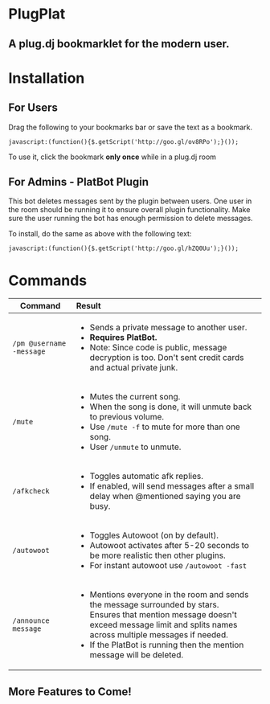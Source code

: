 PlugPlat
========


A plug.dj bookmarklet for the modern user.
---------------------------------


Installation
============

For Users
---------

Drag the following to your bookmarks bar or save the text as a bookmark.
```
javascript:(function(){$.getScript('http://goo.gl/ov8RPo');}());
```

To use it, click the bookmark **only once** while in a plug.dj room


For Admins - PlatBot Plugin
----------
This bot deletes messages sent by the plugin between users.
One user in the room should be running it to ensure overall plugin functionality.
Make sure the user running the bot has enough permission to delete messages.

To install, do the same as above with the following text:
```
javascript:(function(){$.getScript('http://goo.gl/hZQ0Uu');}());
```


Commands
========

Command                | Result
--------|:------
```/pm @username -message``` | <ul><li>Sends a private message to another user.</li><li>**Requires PlatBot.**</li><li> Note: Since code is public, message decryption is too. Don't sent credit cards and actual private junk.</li></ul>
```/mute``` | <ul><li>Mutes the current song.</li><li>When the song is done, it will unmute back to previous volume.</li><li>Use ```/mute -f``` to mute for more than one song.</li><li>User ```/unmute``` to unmute.</li></ul>
```/afkcheck``` | <ul><li>Toggles automatic afk replies.</li><li>If enabled, will send messages after a small delay when @mentioned saying you are busy. </li></ul>
```/autowoot``` | <ul><li>Toggles Autowoot (on by default).</li><li>Autowoot activates after 5-20 seconds to be more realistic then other plugins.</li><li>For instant autowoot use ```/autowoot -fast```</li></ul>
```/announce message``` | <ul><li>Mentions everyone in the room and sends the message surrounded by stars.</li>Ensures that mention message doesn't exceed message limit and splits names across multiple messages if needed.</li><li>If the PlatBot is running then the mention message will be deleted.</li></ul>

More Features to Come!
---------------------
